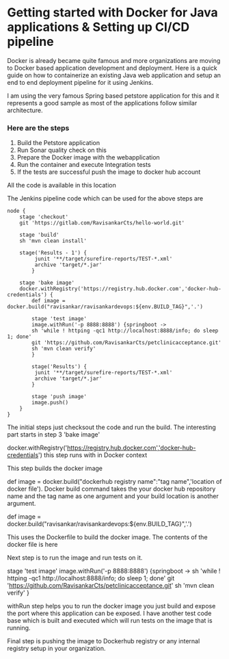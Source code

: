 # Getting started with Docker for Java applications & Setting up CI/CD pipeline

Docker is already became quite famous and more organizations are moving to Docker based application development and deployment.
Here is a quick guide on how to containerize an existing Java web application and setup an end to end deployment pipeline for it
using Jenkins.

I am using the very famous Spring based petstore application for this and it represents a good sample as most of the applications
follow similar architecture.

### Here are the steps

1) Build the Petstore application
2) Run Sonar quality check on this
3) Prepare the Docker image with the webapplication
4) Run the container and execute Integration tests
5) If the tests are successful push the image to docker hub account

All the code is available in this location

The Jenkins pipeline code which can be used for the above steps are 
```
node {
    stage 'checkout'
    git 'https://gitlab.com/RavisankarCts/hello-world.git' 
    
    stage 'build'
    sh 'mvn clean install'
    
    stage('Results - 1') {
         junit '**/target/surefire-reports/TEST-*.xml'
         archive 'target/*.jar'
        }
    
    stage 'bake image'
    docker.withRegistry('https://registry.hub.docker.com','docker-hub-credentials') {
        def image = docker.build("ravisankar/ravisankardevops:${env.BUILD_TAG}",'.')
        
        stage 'test image'
        image.withRun('-p 8888:8888') {springboot ->
        sh 'while ! httping -qc1 http://localhost:8888/info; do sleep 1; done'
        git 'https://github.com/RavisankarCts/petclinicacceptance.git'
        sh 'mvn clean verify'
        }
        
        stage('Results') {
         junit '**/target/surefire-reports/TEST-*.xml'
         archive 'target/*.jar'
        }
        
        stage 'push image'
        image.push()
    }
}
```

The initial steps just checksout the code and run the build. The interesting part starts in
step 3 'bake image'

docker.withRegistry('https://registry.hub.docker.com','docker-hub-credentials') this step 
runs with in Docker context

This step builds the docker image

def image = docker.build("dockerhub registry name":"tag name",'location of docker file'). Docker build
command takes the your docker hub repository name and the tag name as one argument and your build location
is another argument.

def image = docker.build("ravisankar/ravisankardevops:${env.BUILD_TAG}",'.')

This uses the Dockerfile to build the docker image. The contents of the docker file is here

Next step is to run the image and run tests on it.

stage 'test image'
        image.withRun('-p 8888:8888') {springboot ->
        sh 'while ! httping -qc1 http://localhost:8888/info; do sleep 1; done'
        git 'https://github.com/RavisankarCts/petclinicacceptance.git'
        sh 'mvn clean verify'
        }
		
withRun step helps you to run the docker image you just build and expose the port where this application 
can be exposed. I have another test code base which is built and executed which will run tests on the image
that is running.

Final step is pushing the image to Dockerhub registry or any internal registry setup in your organization.



